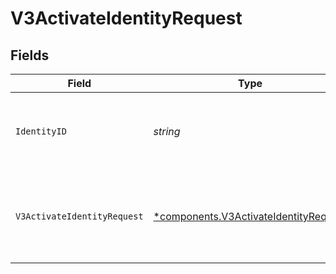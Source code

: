 # V3ActivateIdentityRequest


## Fields

| Field                                                                                         | Type                                                                                          | Required                                                                                      | Description                                                                                   | Example                                                                                       |
| --------------------------------------------------------------------------------------------- | --------------------------------------------------------------------------------------------- | --------------------------------------------------------------------------------------------- | --------------------------------------------------------------------------------------------- | --------------------------------------------------------------------------------------------- |
| `IdentityID`                                                                                  | *string*                                                                                      | :heavy_check_mark:                                                                            | A Prove-generated unique ID for a specific identity.                                          |                                                                                               |
| `V3ActivateIdentityRequest`                                                                   | [*components.V3ActivateIdentityRequest](../../models/components/v3activateidentityrequest.md) | :heavy_minus_sign:                                                                            | N/A                                                                                           | {<br/>"clientRequestId": "71010d88-d0e7-4a24-9297-d1be6fefde81"<br/>}                         |